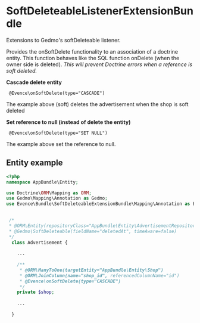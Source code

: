 # SoftDeleteableListenerExtensionBundle
Extensions to Gedmo's softDeleteable listener.

Provides the onSoftDelete functionality to an association of a doctrine entity. This function behaves like the SQL function onDelete (when the owner side is deleted). *This will prevent Doctrine errors when a reference is soft deleted.*

**Cascade delete entity**

```
 @Evence\onSoftDelete(type="CASCADE")
```

The example above (soft) deletes the advertisement when the shop is soft deleted


**Set reference to null (instead of delete the entity)**

```
 @Evence\onSoftDelete(type="SET NULL")
```

The example above set the reference to null.


## Entity example


``` php
<?php
namespace AppBundle\Entity;

use Doctrine\ORM\Mapping as ORM;
use Gedmo\Mapping\Annotation as Gedmo;
use Evence\Bundle\SoftDeleteableExtensionBundle\Mapping\Annotation as Evence;

  
 /*
 * @ORM\Entity(repositoryClass="AppBundle\Entity\AdvertisementRepository")
 * @Gedmo\SoftDeleteable(fieldName="deletedAt", timeAware=false)
 */
  class Advertisement {
  
    ...
  
    /**
     * @ORM\ManyToOne(targetEntity="AppBundle\Entity\Shop")
     * @ORM\JoinColumn(name="shop_id", referencedColumnName="id")
     * @Evence\onSoftDelete(type="CASCADE")
     */
    private $shop;
  
    ...
  
  }
  
```
